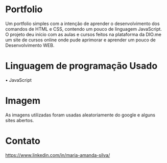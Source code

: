 # Portfolio
Um portfolio simples com a intenção de aprender o desenvolvimento dos comandos de HTML e CSS, contendo um pouco de linguagem JavaScript. O projeto deu início com as aulas e cursos feitos na plataforma da DIO.me um site de cursos online onde pude aprimorar e aprender um pouco de Desenvolvimento WEB.

# Linguagem de programação Usado
•	JavaScript

<script type="text/javascript">
        window.addEventListener('scroll', function(){
            var header = document.querySelector('header');
            header.classList.toggle('sticky', window.scrollY > 0);
        });
        function toggleMenu(){
            var menuToggle = document.querySelector('.toggle');
            var menu = document.querySelector('.menu');
            menuToggle.classList.toggle('active');
            menu.classList.toggle('active');
        }
    </script>

# Imagem

As imagens utilizadas foram usadas aleatoriamente do google e alguns sites abertos.

# Contato

https://www.linkedin.com/in/maria-amanda-silva/
